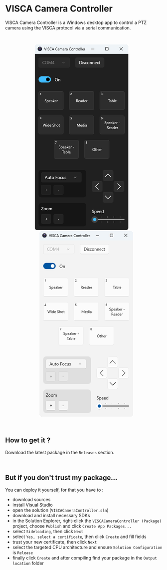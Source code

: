 # VISCA Camera Controller

VISCA Camera Controller is a Windows desktop app to control a PTZ camera using the VISCA protocol via a serial communication.

<br>

<p align="center">
  <img src="./docs/dark.png" style="margin-right: 15px" />
  <img src="./docs/light.png" style="margin-left: 15px" />
</p>

<br>

## How to get it ?
Download the latest package in the `Releases` section.

<br>

## But if you don't trust my package...
You can deploy it yourself, for that you have to :
- download sources
- install Visual Studio
- open the solution (`VISCACameraController.sln`)
- download and install necessary SDKs
- in the Solution Explorer, right-click the `VISCACameraController (Package)` project, choose `Publish` and click `Create App Packages...`
- select `Sideloading`, then click `Next`
- select `Yes, select a certificate`, then click `Create` and fill fields
- trust your new certificate, then click `Next`
- select the targeted CPU architecture and ensure `Solution Configuration` is `Release`
- finally click `Create` and after compiling find your package in the `Output location` folder 